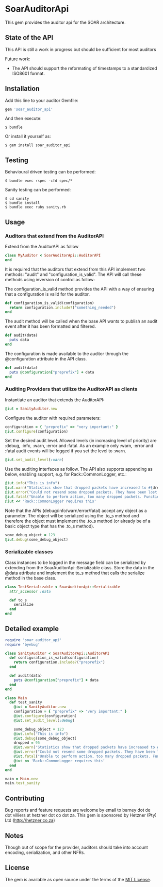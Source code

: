 # SoarAuditorApi

This gem provides the auditor api for the SOAR architecture.

## State of the API

This API is still a work in progress but should be sufficient for most auditors

Future work:
* The API should support the reformating of timestamps to a standardized ISO8601 format.

## Installation

Add this line to your auditor Gemfile:

```ruby
gem 'soar_auditor_api'
```

And then execute:

    $ bundle

Or install it yourself as:

    $ gem install soar_auditor_api

## Testing

Behavioural driven testing can be performed:

    $ bundle exec rspec -cfd spec/*

Sanity testing can be performed:

    $ cd sanity
    $ bundle install
    $ bundle exec ruby sanity.rb

## Usage

### Auditors that extend from the AuditorAPI

Extend from the AuditorAPI as follow

``` ruby
class MyAuditor < SoarAuditorApi::AuditorAPI
end
```

It is required that the auditors that extend from this API implement two methods: "audit" and "configuration_is_valid". The API will call these methods using inversion of control as follow:

The configuration_is_valid method provides the API with a way of ensuring that a configuration is valid for the auditor.
```ruby
def configuration_is_valid(configuration)
  return configuration.include?("something_needed")
end
```

The audit method will be called when the base API wants to publish an audit event after it has been formatted and filtered.
```ruby
def audit(data)
  puts data
end
```

The configuration is made available to the auditor through the @configuration attribute in the API class.
```ruby
def audit(data)
  puts @configuration["preprefix"] + data
end
```


### Auditing Providers that utilize the AuditorAPI as clients

Instantiate an auditor that extends the AuditorAPI:
```ruby
@iut = SanityAuditor.new
```

Configure the auditor with required parameters:
```ruby
configuration = { "preprefix" => "very important:" }
@iut.configure(configuration)
```

Set the desired audit level. Allowed levels (in increasing level of priority) are :debug, :info, :warn, :error and :fatal.  As an example only :warn, :error and :fatal audit events will be logged if you set the level to :warn.
```ruby
@iut.set_audit_level(:warn)
```

Use the auditing interfaces as follow. The API also supports appending as below, enabling support, e.g. for Rack::CommonLogger, etc.:
```ruby
@iut.info("This is info")
@iut.warn("Statistics show that dropped packets have increased to #{dropped}%")
@iut.error("Could not resend some dropped packets. They have been lost. All is still OK, I could compensate")
@iut.fatal("Unable to perform action, too many dropped packets. Functional degradation.")
@iut << 'Rack::CommonLogger requires this'
```

Note that the APIs (debug/info/warn/error/fatal) accept any object as a parameter. The object will be serialized using the .to_s method and therefore the object must implement the .to_s method (or already be of a basic object type that has the .to_s method).
```ruby
some_debug_object = 123
@iut.debug(some_debug_object)
```

### Serializable classes

Class instances to be logged in the message field can be serialized by extending from the SoarAuditorApi::Serializable class.
Store the data in the @data attribute and implement the to_s method that calls the serialize method in the base class.

``` ruby
class TestSerializable < SoarAuditorApi::Serializable
  attr_accessor :data

  def to_s
    serialize
  end
end
```

## Detailed example

```ruby
require 'soar_auditor_api'
require 'byebug'

class SanityAuditor < SoarAuditorApi::AuditorAPI
  def configuration_is_valid(configuration)
    return configuration.include?("preprefix")
  end

  def audit(data)
    puts @configuration["preprefix"] + data
  end
end

class Main
  def test_sanity
    @iut = SanityAuditor.new
    configuration = { "preprefix" => "very important:" }
    @iut.configure(configuration)
    @iut.set_audit_level(:debug)

    some_debug_object = 123
    @iut.info("This is info")
    @iut.debug(some_debug_object)
    dropped = 95
    @iut.warn("Statistics show that dropped packets have increased to #{dropped}%")
    @iut.error("Could not resend some dropped packets. They have been lost. All is still OK, I could compensate")
    @iut.fatal("Unable to perform action, too many dropped packets. Functional degradation.")
    @iut << 'Rack::CommonLogger requires this'
  end
end

main = Main.new
main.test_sanity
```

## Contributing

Bug reports and feature requests are welcome by email to barney dot de dot villiers at hetzner dot co dot za. This gem is sponsored by Hetzner (Pty) Ltd (http://hetzner.co.za)

## Notes

Though out of scope for the provider, auditors should take into account encoding, serialization, and other NFRs.

## License

The gem is available as open source under the terms of the [MIT License](http://opensource.org/licenses/MIT).
